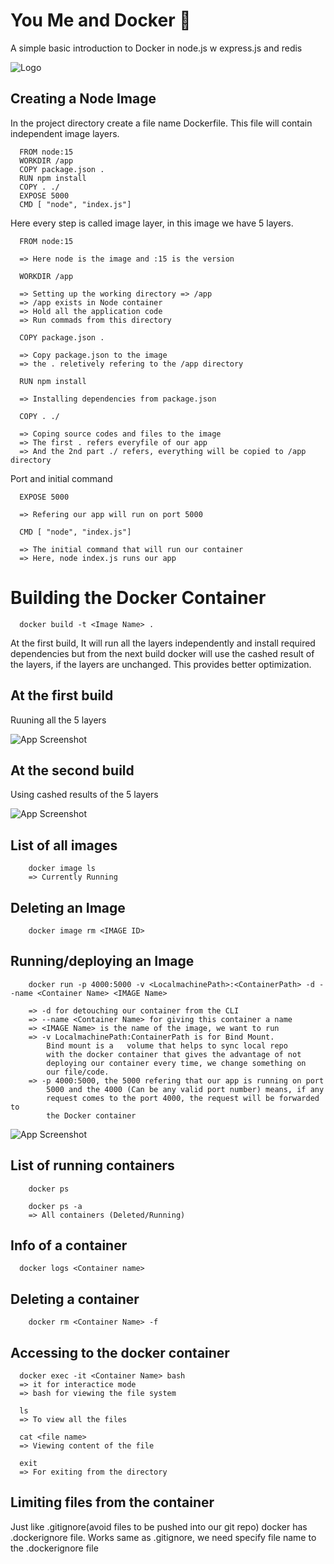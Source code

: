 # You Me and Docker 🐳

A simple basic introduction to Docker in node.js w express.js and redis

![Logo](https://logos-world.net/wp-content/uploads/2021/02/Docker-Logo-2015-2017.png)

## Creating a Node Image

In the project directory create a file name Dockerfile. This file will contain independent image 
layers. 

```
  FROM node:15
  WORKDIR /app  
  COPY package.json .
  RUN npm install
  COPY . ./
  EXPOSE 5000
  CMD [ "node", "index.js"]
```
Here every step is called image layer, in this image we have 5 layers. 

```
  FROM node:15

  => Here node is the image and :15 is the version
```
```
  WORKDIR /app 

  => Setting up the working directory => /app
  => /app exists in Node container
  => Hold all the application code
  => Run commads from this directory
```
```
  COPY package.json .

  => Copy package.json to the image 
  => the . reletively refering to the /app directory 
```
```
  RUN npm install

  => Installing dependencies from package.json
```
```
  COPY . ./

  => Coping source codes and files to the image
  => The first . refers everyfile of our app
  => And the 2nd part ./ refers, everything will be copied to /app directory
```

Port and initial command
```
  EXPOSE 5000

  => Refering our app will run on port 5000
```
```
  CMD [ "node", "index.js"]

  => The initial command that will run our container
  => Here, node index.js runs our app
```


# Building the Docker Container
```
  docker build -t <Image Name> .
```

At the first build, It will run all the layers independently and install required dependencies but 
from the next build docker will use the cashed result of the layers, if the layers are unchanged. 
This provides better optimization.



## At the first build
Ruuning all the 5 layers

![App Screenshot](https://i.ibb.co/G5t5KbC/dc3.jpg)

## At the second build
Using cashed results of the 5 layers

![App Screenshot](https://i.ibb.co/yn1NStg/dc2.png)

## List of all images
```
    docker image ls
    => Currently Running
```


## Deleting an Image
```
    docker image rm <IMAGE ID>
```

## Running/deploying an Image
```
    docker run -p 4000:5000 -v <LocalmachinePath>:<ContainerPath> -d --name <Container Name> <IMAGE Name>

    => -d for detouching our container from the CLI 
    => --name <Container Name> for giving this container a name
    => <IMAGE Name> is the name of the image, we want to run
    => -v LocalmachinePath:ContainerPath is for Bind Mount. 
        Bind mount is a   volume that helps to sync local repo 
        with the docker container that gives the advantage of not
        deploying our container every time, we change something on 
        our file/code. 
    => -p 4000:5000, the 5000 refering that our app is running on port 
        5000 and the 4000 (Can be any valid port number) means, if any 
        request comes to the port 4000, the request will be forwarded to
        the Docker container
```
![App Screenshot](https://i.ibb.co/LRPxnbT/dc4.png)

## List of running containers
```
    docker ps
```
```
    docker ps -a
    => All containers (Deleted/Running)
```

## Info of a container
```
  docker logs <Container name>
```

## Deleting a container
```
    docker rm <Container Name> -f
```

## Accessing to the docker container
```
  docker exec -it <Container Name> bash
  => it for interactice mode
  => bash for viewing the file system
```

```
  ls 
  => To view all the files
```

```
  cat <file name> 
  => Viewing content of the file
```

```
  exit
  => For exiting from the directory
```

## Limiting files from the container
Just like .gitignore(avoid files to be pushed 
into our git repo) docker has .dockerignore file.
Works same as .gitignore, we need specify file 
name to the .dockerignore file 

